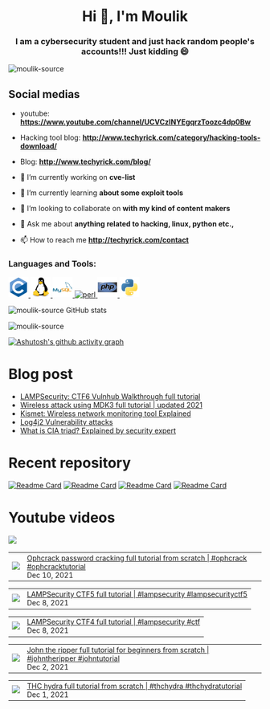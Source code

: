 <h1 align="center">Hi 👋, I'm Moulik</h1>
<h3 align="center">I am a cybersecurity student and just hack random people's accounts!!! Just kidding 😄</h3>

<p align="left"> <img src="https://komarev.com/ghpvc/?username=moulik-source&label=Profile%20views&color=0e75b6&style=flat" alt="moulik-source" /> </p> 

## Social medias
- youtube: **https://www.youtube.com/channel/UCVCzINYEgqrzToozc4dp0Bw**
- Hacking tool blog: **http://www.techyrick.com/category/hacking-tools-download/**
- Blog: **http://www.techyrick.com/blog/**

- 🔭 I’m currently working on **cve-list**

- 🌱 I’m currently learning **about some exploit tools**

- 👯 I’m looking to collaborate on **with my kind of content makers**

- 💬 Ask me about **anything related to hacking, linux, python etc.,**

- 📫 How to reach me **http://techyrick.com/contact**


<h3 align="left">Languages and Tools:</h3>
<p align="left"> <a href="https://www.cprogramming.com/" target="_blank"> <img src="https://raw.githubusercontent.com/devicons/devicon/master/icons/c/c-original.svg" alt="c" width="40" height="40"/> </a> <a href="https://www.linux.org/" target="_blank"> <img src="https://raw.githubusercontent.com/devicons/devicon/master/icons/linux/linux-original.svg" alt="linux" width="40" height="40"/> </a> <a href="https://www.mysql.com/" target="_blank"> <img src="https://raw.githubusercontent.com/devicons/devicon/master/icons/mysql/mysql-original-wordmark.svg" alt="mysql" width="40" height="40"/> </a> <a href="https://www.perl.org/" target="_blank"> <img src="https://api.iconify.design/logos-perl.svg" alt="perl" width="40" height="40"/> </a> <a href="https://www.php.net" target="_blank"> <img src="https://raw.githubusercontent.com/devicons/devicon/master/icons/php/php-original.svg" alt="php" width="40" height="40"/> </a> <a href="https://www.python.org" target="_blank"> <img src="https://raw.githubusercontent.com/devicons/devicon/master/icons/python/python-original.svg" alt="python" width="40" height="40"/> </a> </p>



![moulik-source GitHub stats](https://github-readme-stats.vercel.app/api?username=moulik-source&show_icons=true&theme=vision-friendly-dark)

<p><img align="center" src="https://github-readme-streak-stats.herokuapp.com/?user=moulik-source&theme=vision-friendly-dark" alt="moulik-source" /></p>

[![Ashutosh's github activity graph](https://activity-graph.herokuapp.com/graph?username=moulik-source&bg_color=000000&color=00ff33&line=1e00ff&point=ff0000&area=true&hide_border=true)](https://github.com/ashutosh00710/github-readme-activity-graph)

# Blog post
<!-- BLOG-POST-LIST:START -->
- [LAMPSecurity: CTF6 Vulnhub Walkthrough full tutorial](https://techyrick.com/lampsecurity-ctf6-vulnhub-walkthrough-full-tutorial/)
- [Wireless attack using MDK3 full tutorial | updated 2021](https://techyrick.com/wireless-attack-using-mdk3-full-tutorial/)
- [Kismet: Wireless network monitoring tool Explained](https://techyrick.com/kismet-wireless-network-monitoring-tool-explained/)
- [Log4j2 Vulnerability attacks](https://techyrick.com/log4j2-vulnerability-attacks/)
- [What is CIA triad? Explained by security expert](https://techyrick.com/cia-triad/)
<!-- BLOG-POST-LIST:END -->

# Recent repository 

[![Readme Card](https://github-readme-stats.vercel.app/api/pin/?username=moulik-source&repo=ddos&theme=outrun)](https://github.com/moulik-source/ddos) 
[![Readme Card](https://github-readme-stats.vercel.app/api/pin/?username=moulik-source&repo=port-scan&theme=outrun)](https://github.com/moulik-source/port-scan)
[![Readme Card](https://github-readme-stats.vercel.app/api/pin/?username=moulik-source&repo=webcheck&theme=outrun)](https://github.com/moulik-source/webcheck)
[![Readme Card](https://github-readme-stats.vercel.app/api/pin/?username=moulik-source&repo=CEH-V11-Notes&theme=outrun)](https://github.com/moulik-source/CEH-V11-Notes)

# Youtube videos

[<img src="https://img.shields.io/badge/-Subscribe-red?style=for-the-badge&logo=youtube&logoColor=white"/>](https://www.youtube.com/channel/UCVCzINYEgqrzToozc4dp0Bw?sub_confirmation=1)

<!-- YOUTUBE:START --><table><tr><td><a href="https://www.youtube.com/watch?v=roqIJGDbPK0"><img width="140px" src="https://i.ytimg.com/vi/roqIJGDbPK0/mqdefault.jpg"></a></td>
<td><a href="https://www.youtube.com/watch?v=roqIJGDbPK0">Ophcrack password cracking full tutorial from scratch | #ophcrack #ophcracktutorial</a><br/>Dec 10, 2021</td></tr></table>
<table><tr><td><a href="https://www.youtube.com/watch?v=IxGqxO0gSiE"><img width="140px" src="https://i.ytimg.com/vi/IxGqxO0gSiE/mqdefault.jpg"></a></td>
<td><a href="https://www.youtube.com/watch?v=IxGqxO0gSiE">LAMPSecurity CTF5 full tutorial | #lampsecurity #lampsecurityctf5</a><br/>Dec 8, 2021</td></tr></table>
<table><tr><td><a href="https://www.youtube.com/watch?v=2kUCymCuSow"><img width="140px" src="https://i.ytimg.com/vi/2kUCymCuSow/mqdefault.jpg"></a></td>
<td><a href="https://www.youtube.com/watch?v=2kUCymCuSow">LAMPSecurity CTF4 full tutorial | #lampsecurity #ctf</a><br/>Dec 8, 2021</td></tr></table>
<table><tr><td><a href="https://www.youtube.com/watch?v=YCVDQmQECTk"><img width="140px" src="https://i.ytimg.com/vi/YCVDQmQECTk/mqdefault.jpg"></a></td>
<td><a href="https://www.youtube.com/watch?v=YCVDQmQECTk">John the ripper full tutorial for beginners from scratch | #johntheripper #johntutorial</a><br/>Dec 2, 2021</td></tr></table>
<table><tr><td><a href="https://www.youtube.com/watch?v=joX205fBtxk"><img width="140px" src="https://i.ytimg.com/vi/joX205fBtxk/mqdefault.jpg"></a></td>
<td><a href="https://www.youtube.com/watch?v=joX205fBtxk">THC hydra full tutorial from scratch | #thchydra #thchydratutorial</a><br/>Dec 1, 2021</td></tr></table>
<!-- YOUTUBE:END -->

